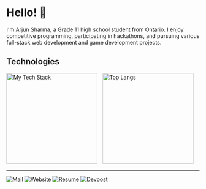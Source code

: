 # Hello! 👋

I'm Arjun Sharma, a Grade 11 high school student from Ontario. I enjoy competitive programming, participating in hackathons, and pursuing various full-stack web development and game development projects.

###
<h2 align="left"> Technologies</h2>

<p>
  <img src="https://github-readme-tech-stack.vercel.app/api/cards?borderRadius=2&lineCount=3&theme=github&width=280&hideTitle=true&bg=%23FFFFFF&badge=%23EAEFFC&border=%23E4E2E2&titleColor=%230969DA&line1=vue.js%2Cvue.js%2C42b883%3Bnode.js%2Cnode.js%2C215732%3B&line2=tensorflow%2Ctensorflow%2CFF6F00%3Bunity%2Cunity%2C222c37%3B&line3=react%2Creact%2C58a6ff%3Bmongodb%2Cmongodb%2C589636%3B" alt="My Tech Stack" style="height: 237px; display: inline-block; vertical-align: top; margin-right: 2%;" />
  <img src="https://github-readme-stats.vercel.app/api/top-langs/?username=arjundevensharma&layout=donut" alt="Top Langs" style="height: 237px"; display: inline-block; vertical-align: top; margin-right: 50%;" />
</p>

---

[![Mail](https://img.shields.io/badge/Mail-D14836?style=for-the-badge&logo=gmail&logoColor=white)](mailto:arjundevensharma@gmail.com)
[![Website](https://img.shields.io/badge/Website-0A66C2?style=for-the-badge&logo=google-chrome&logoColor=white)](arjunsharma.github.io)
[![Resume](https://img.shields.io/badge/Resume-007BFF?style=for-the-badge&logo=microsoftword&logoColor=white)](arjunsharma.github.io/assets/Arjun_Sharma_Resume.pdf)
[![Devpost](https://img.shields.io/badge/Devpost-003E54?style=for-the-badge&logo=devpost&logoColor=white)](https://devpost.com/arsharma335)
